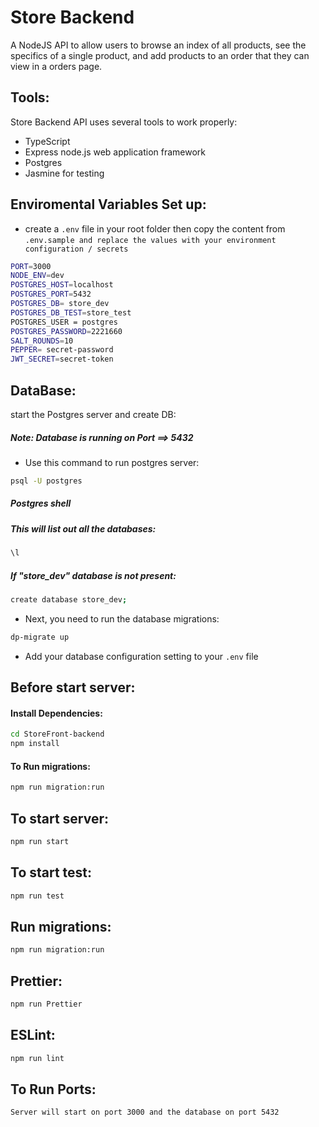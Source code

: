 # Store Backend
A NodeJS API to allow users to browse an index of all products, see the specifics of a single product, and add products to an order that they can view in a orders page.
 
## Tools:
Store Backend API uses several tools to work properly:
- TypeScript
- Express node.js web application framework
- Postgres
- Jasmine for testing
## Enviromental Variables Set up:
- create a `.env` file in your root folder then copy the content from  `.env.sample and replace the values with your environment configuration / secrets`
```sh
PORT=3000
NODE_ENV=dev
POSTGRES_HOST=localhost
POSTGRES_PORT=5432
POSTGRES_DB= store_dev
POSTGRES_DB_TEST=store_test
POSTGRES_USER = postgres
POSTGRES_PASSWORD=2221660
SALT_ROUNDS=10
PEPPER= secret-password
JWT_SECRET=secret-token
```
## DataBase:
start the Postgres server and create DB:
##### Note: Database is running on Port ==> 5432
- Use this command to run postgres server:
```sh
psql -U postgres
```
##### Postgres shell
##### This will list out all the databases:
```sh
\l
```
##### If "store_dev" database is not present:
```sh
create database store_dev;
```
- Next, you need to run the database migrations:
```sh
dp-migrate up
```
- Add your database configuration setting to your `.env` file
## Before start server:
#### Install Dependencies:
```sh
cd StoreFront-backend
npm install
```
#### To Run migrations:
```sh
npm run migration:run
```
## To start server:
```sh
npm run start
```
## To start test:
```sh
npm run test
```
## Run migrations:
```sh
npm run migration:run
```
## Prettier: 
```sh
npm run Prettier
```
## ESLint:
```sh
npm run lint
```
## To Run Ports:
```sh
Server will start on port 3000 and the database on port 5432
```
